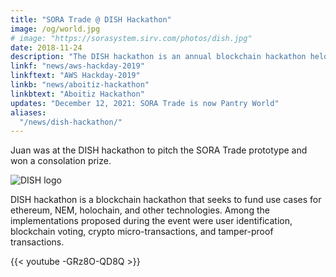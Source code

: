 ```yaml
---
title: "SORA Trade @ DISH Hackathon"
image: /og/world.jpg
# image: "https://sorasystem.sirv.com/photos/dish.jpg"
date: 2018-11-24
description: "The DISH hackathon is an annual blockchain hackathon held in Makati"
linkf: "news/aws-hackday-2019"
linkftext: "AWS Hackday-2019"
linkb: "news/aboitiz-hackathon"
linkbtext: "Aboitiz Hackathon"
updates: "December 12, 2021: SORA Trade is now Pantry World"
aliases:
  "/news/dish-hackathon/"
---
```


Juan was at the DISH hackathon to pitch the SORA Trade prototype and won a consolation prize. 

![DISH logo](https://sorasystem.sirv.com/photos/dish.jpg)

DISH hackathon is a blockchain hackathon that seeks to fund use cases for ethereum, NEM, holochain, and other technologies. Among the implementations proposed during the event were user identification, blockchain voting, crypto micro-transactions, and tamper-proof transactions.


<!-- {{< youtube zZQnx0YGWyk >}} -->

{{< youtube -GRz8O-QD8Q >}}


